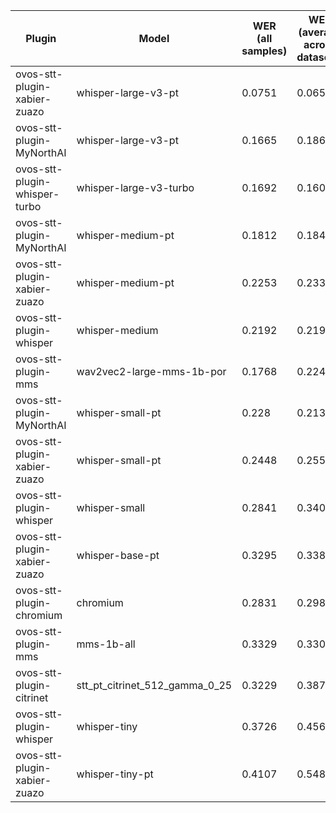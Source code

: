 |Plugin|Model|WER<br>(all samples)| WER<br>(average across datasets) | Damerau Similarity | Score |
|-----|-----|--------------------|----------------------------------|--------------------|-------|
| ovos-stt-plugin-xabier-zuazo | whisper-large-v3-pt | 0.0751 | 0.0658 | 0.9727 | 90.4129 |
| ovos-stt-plugin-MyNorthAI | whisper-large-v3-pt | 0.1665 | 0.1862 | 0.9338 | 76.9123 |
| ovos-stt-plugin-whisper-turbo | whisper-large-v3-turbo | 0.1692 | 0.1608 | 0.9122 | 76.1725 |
| ovos-stt-plugin-MyNorthAI | whisper-medium-pt | 0.1812 | 0.1848 | 0.9064 | 74.0512 |
| ovos-stt-plugin-xabier-zuazo | whisper-medium-pt | 0.2253 | 0.2332 | 0.9313 | 71.7835 |
| ovos-stt-plugin-whisper | whisper-medium | 0.2192 | 0.219 | 0.9189 | 71.7535 |
| ovos-stt-plugin-mms | wav2vec2-large-mms-1b-por | 0.1768 | 0.224 | 0.8964 | 71.6744 |
| ovos-stt-plugin-MyNorthAI | whisper-small-pt | 0.228 | 0.2133 | 0.8783 | 68.4522 |
| ovos-stt-plugin-xabier-zuazo | whisper-small-pt | 0.2448 | 0.2558 | 0.9044 | 67.8014 |
| ovos-stt-plugin-whisper | whisper-small | 0.2841 | 0.3405 | 0.8851 | 60.8679 |
| ovos-stt-plugin-xabier-zuazo | whisper-base-pt | 0.3295 | 0.3382 | 0.9048 | 60.2755 |
| ovos-stt-plugin-chromium | chromium | 0.2831 | 0.298 | 0.8284 | 58.7662 |
| ovos-stt-plugin-mms | mms-1b-all | 0.3329 | 0.3306 | 0.8516 | 56.9074 |
| ovos-stt-plugin-citrinet | stt_pt_citrinet_512_gamma_0_25 | 0.3229 | 0.3874 | 0.8351 | 53.8504 |
| ovos-stt-plugin-whisper | whisper-tiny | 0.3726 | 0.4561 | 0.8634 | 50.5671 |
| ovos-stt-plugin-xabier-zuazo | whisper-tiny-pt | 0.4107 | 0.5486 | 0.8199 | 42.6646 |